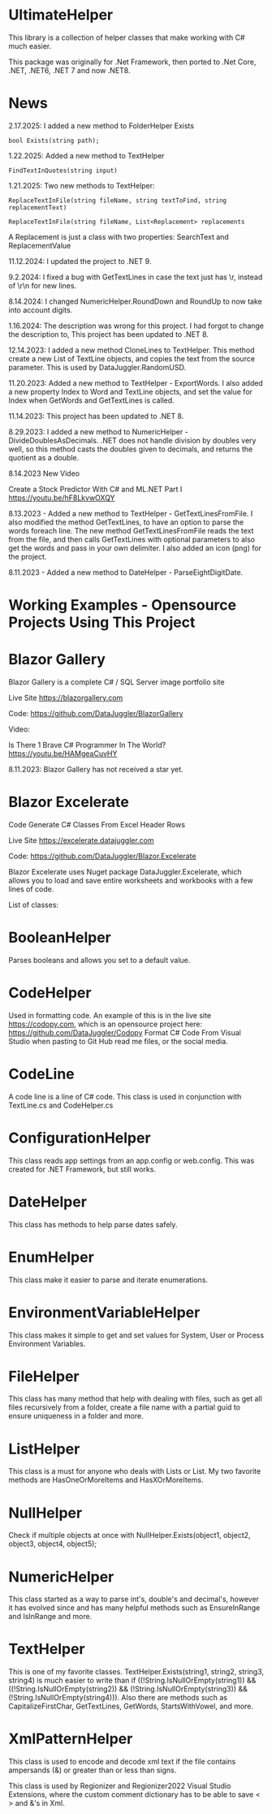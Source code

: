 # UltimateHelper
This library is a collection of helper classes that make working with C# much easier.

This package was originally for .Net Framework, then ported to .Net Core, .NET, .NET6, .NET 7
and now .NET8.

# News

2.17.2025: I added a new method to FolderHelper Exists

    bool Exists(string path);
1.22.2025: Added a new method to TextHelper

	FindTextInQuotes(string input)

1.21.2025: Two new methods to TextHelper:

    ReplaceTextInFile(string fileName, string textToFind, string replacementText)

	ReplaceTextInFile(string fileName, List<Replacement> replacements

A Replacement is just a class with two properties: SearchText and ReplacementValue

11.12.2024: I updated the project to .NET 9.

9.2.2024: I fixed a bug with GetTextLines in case the text just has \r, instead of \r\n for new lines.

8.14.2024: I changed NumericHelper.RoundDown and RoundUp to now take into account digits.

1.16.2024: The description was wrong for this project. I had forgot to change the description to, This project has been updated to .NET 8.

12.14.2023: I added a new method CloneLines to TextHelper. This method create a new List of TextLine objects,
and copies the text from the source parameter. This is used by DataJuggler.RandomUSD. 

11.20.2023: Added a new method to TextHelper - ExportWords.
I also added a new property Index to Word and TextLine objects, and set the value for Index
when GetWords and GetTextLines is called.

11.14.2023: This project has been updated to .NET 8.

8.29.2023: I added a new method to NumericHelper - DivideDoublesAsDecimals.
.NET does not handle division by doubles very well, so this method casts the doubles given
to decimals, and returns the quotient as a double.

8.14.2023 New Video

Create a Stock Predictor With C# and ML.NET Part I
https://youtu.be/hF8LkvwOXQY

8.13.2023 - Added a new method to TextHelper - GetTextLinesFromFile. I also modified the method
GetTextLines, to have an option to parse the words foreach line. The new method GetTextLinesFromFile
reads the text from the file, and then calls GetTextLines with optional parameters to also get the words
and pass in your own delimiter. I also added an icon (png) for the project.

8.11.2023 - Added a new method to DateHelper - ParseEightDigitDate.

# Working Examples - Opensource Projects Using This Project

# Blazor Gallery
Blazor Gallery is a complete C# / SQL Server image portfolio site

Live Site
https://blazorgallery.com

Code:
https://github.com/DataJuggler/BlazorGallery

Video:

Is There 1 Brave C# Programmer In The World? 
https://youtu.be/HAMgeaCuvHY

8.11.2023: Blazor Gallery has not received a star yet.

# Blazor Excelerate

Code Generate C# Classes From Excel Header Rows

Live Site
https://excelerate.datajuggler.com

Code:
https://github.com/DataJuggler/Blazor.Excelerate

Blazor Excelerate uses Nuget package DataJuggler.Excelerate, which allows you to load and 
save entire worksheets and workbooks with a few lines of code. 

List of classes:

# BooleanHelper
Parses booleans and allows you set to a default value.

# CodeHelper
Used in formatting code. An example of this is in the live site https://codopy.com,
which is an opensource project here: https://github.com/DataJuggler/Codopy
Format C# Code From Visual Studio when pasting to Git Hub read me files, or the social media.

# CodeLine

A code line is a line of C# code. This class is used in conjunction with TextLine.cs and CodeHelper.cs

# ConfigurationHelper

This class reads app settings from an app.config or web.config. This was created for .NET Framework, but still works.

# DateHelper

This class has methods to help parse dates safely.

# EnumHelper

This class make it easier to parse and iterate enumerations.

# EnvironmentVariableHelper

This class makes it simple to get and set values for System, User or Process Environment Variables.

# FileHelper

This class has many method that help with dealing with files, such as get all files recursively
from a folder, create a file name with a partial guid to ensure uniqueness in a folder and more.

# ListHelper

This class is a must for anyone who deals with Lists or List<T>. 
My two favorite methods are HasOneOrMoreItems and HasXOrMoreItems.

# NullHelper

Check if multiple objects at once with NullHelper.Exists(object1, object2, object3, object4, object5);

# NumericHelper

This class started as a way to parse int's, double's and decimal's, however it has evolved since
and has many helpful methods such as EnsureInRange and IsInRange and more.

# TextHelper

This is one of my favorite classes. TextHelper.Exists(string1, string2, string3, string4) is much 
easier to write than if ((!String.IsNullOrEmpty(string1)) && ((!String.IsNullOrEmpty(string2)) &&
(!String.IsNullOrEmpty(string3)) && (!String.IsNullOrEmpty(string4))). Also there are methods
such as CapitalizeFirstChar, GetTextLines, GetWords, StartsWithVowel, and more.

# XmlPatternHelper

This class is used to encode and decode xml text if the
file contains ampersands (&) or greater than or less than signs.

This class is used by Regionizer and Regionizer2022 Visual Studio Extensions, where the
custom comment dictionary has to be able to save < > and &'s in Xml.



